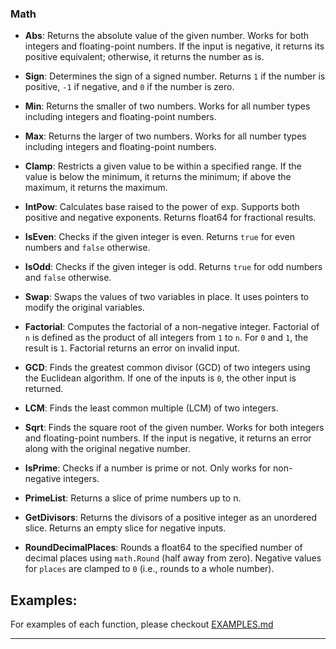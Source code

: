 ### Math

- **Abs**: Returns the absolute value of the given number. Works for both integers and floating-point numbers. If the input is negative, it returns its positive equivalent; otherwise, it returns the number as is.

- **Sign**: Determines the sign of a signed number. Returns `1` if the number is positive, `-1` if negative, and `0` if the number is zero.

- **Min**: Returns the smaller of two numbers. Works for all number types including integers and floating-point numbers.

- **Max**: Returns the larger of two numbers. Works for all number types including integers and floating-point numbers.

- **Clamp**: Restricts a given value to be within a specified range. If the value is below the minimum, it returns the minimum; if above the maximum, it returns the maximum.

- **IntPow**: Calculates base raised to the power of exp. Supports both positive and negative exponents. Returns float64 for fractional results.

- **IsEven**: Checks if the given integer is even. Returns `true` for even numbers and `false` otherwise.

- **IsOdd**: Checks if the given integer is odd. Returns `true` for odd numbers and `false` otherwise.

- **Swap**: Swaps the values of two variables in place. It uses pointers to modify the original variables.

- **Factorial**: Computes the factorial of a non-negative integer. Factorial of `n` is defined as the product of all integers from `1` to `n`. For `0` and `1`, the result is `1`. Factorial returns an error on invalid input.

- **GCD**: Finds the greatest common divisor (GCD) of two integers using the Euclidean algorithm. If one of the inputs is `0`, the other input is returned.

- **LCM**: Finds the least common multiple (LCM) of two integers.

- **Sqrt**: Finds the square root of the given number. Works for both integers and floating-point numbers. If the input is negative, it returns an error along with the original negative number.

- **IsPrime**: Checks if a number is prime or not. Only works for non-negative integers.

- **PrimeList**: Returns a slice of prime numbers up to n.

- **GetDivisors**: Returns the divisors of a positive integer as an unordered slice. Returns an empty slice for negative inputs.

- **RoundDecimalPlaces**: Rounds a float64 to the specified number of decimal places using `math.Round` (half away from zero). Negative values for `places` are clamped to `0` (i.e., rounds to a whole number).

## Examples:

For examples of each function, please checkout [EXAMPLES.md](/math/EXAMPLES.md)

---
